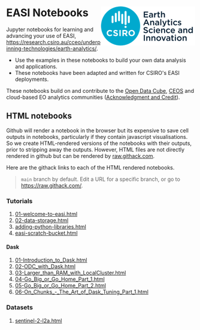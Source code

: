 # EASI Notebooks <img align="right" src="../resources/csiro_easi_logo.png">

Jupyter notebooks for learning and advancing your use of EASI, https://research.csiro.au/cceo/underpinning-technologies/earth-analytics/.

- Use the examples in these notebooks to build your own data analysis and applications.
- These notebooks have been adapted and written for CSIRO's EASI deployments.

These notebooks build on and contribute to the [Open Data Cube](https://github.com/opendatacube), [CEOS](https://ceos.org) and cloud-based EO analytics communities ([Acknowledgment and Credit](../README.md#Acknowledgment-and-Credit)).

## HTML notebooks

Github will render a notebook in the browser but its expensive to save cell outputs in notebooks, particularly if they contain javascript visualisations.
So we create HTML-rendered versions of the notebooks with their outputs, prior to stripping away the outputs.
However, HTML files are not directly rendered in github but can be rendered by [raw.githack.com](https://raw.githack.com).

Here are the githack links to each of the HTML rendered notebooks.

> `main` branch by default. Edit a URL for a specific branch, or go to https://raw.githack.com/.

### Tutorials
1. [01-welcome-to-easi.html](https://raw.githack.com/csiro-easi/easi-notebooks/main/html/tutorials/01-welcome-to-easi.html)
1. [02-data-storage.html](https://raw.githack.com/csiro-easi/easi-notebooks/main/html/tutorials/02-data-storage.html)
1. [adding-python-libraries.html](https://raw.githack.com/csiro-easi/easi-notebooks/main/html/tutorials/adding-python-libraries.html)
1. [easi-scratch-bucket.html](https://raw.githack.com/csiro-easi/easi-notebooks/main/html/tutorials/easi-scratch-bucket.html)

#### Dask
1. [01-Introduction_to_Dask.html](https://raw.githack.com/csiro-easi/easi-notebooks/main/html/tutorials/dask/01-Introduction_to_Dask.html)
1. [02-ODC_with_Dask.html](https://raw.githack.com/csiro-easi/easi-notebooks/main/html/tutorials/dask/02-ODC_with_Dask.html)
1. [03-Larger_than_RAM_with_LocalCluster.html](https://raw.githack.com/csiro-easi/easi-notebooks/main/html/tutorials/dask/03-Larger_than_RAM_with_LocalCluster.html)
1. [04-Go_Big_or_Go_Home_Part_1.html](https://raw.githack.com/csiro-easi/easi-notebooks/main/html/tutorials/dask/04-Go_Big_or_Go_Home_Part_1.html)
1. [05-Go_Big_or_Go_Home_Part_2.html](https://raw.githack.com/csiro-easi/easi-notebooks/main/html/tutorials/dask/05-Go_Big_or_Go_Home_Part_2.html)
1. [06-On_Chunks_-_The_Art_of_Dask_Tuning_Part_1.html](https://raw.githack.com/csiro-easi/easi-notebooks/main/html/tutorials/dask/06-On_Chunks_-_The_Art_of_Dask_Tuning_Part_1.html)

### Datasets
1. [sentinel-2-l2a.html](https://raw.githack.com/csiro-easi/easi-notebooks/main/html/tutorials/data_products/sentinel-2-l2a.html)
